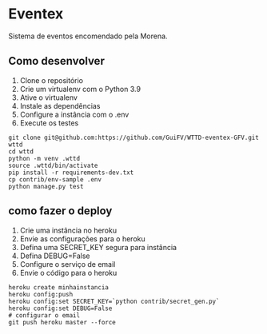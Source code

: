 # Eventex

Sistema de eventos encomendado pela Morena.

## Como desenvolver

1. Clone o repositório
2. Crie um virtualenv com o Python 3.9
3. Ative o virtualenv
4. Instale as dependências
5. Configure a instância com o .env
6. Execute os testes


```console
git clone git@github.com:https://github.com/GuiFV/WTTD-eventex-GFV.git wttd
cd wttd
python -m venv .wttd
source .wttd/bin/activate
pip install -r requirements-dev.txt
cp contrib/env-sample .env
python manage.py test
```
## como fazer o deploy

1. Crie uma instância no heroku
2. Envie as configurações para o heroku
3. Defina uma SECRET_KEY segura para instância
4. Defina DEBUG=False
5. Configure o serviço de email
6. Envie o código para o heroku

````console
heroku create minhainstancia
heroku config:push
heroku config:set SECRET_KEY=`python contrib/secret_gen.py`
heroku config:set DEBUG=False
# configurar o email
git push heroku master --force
````
